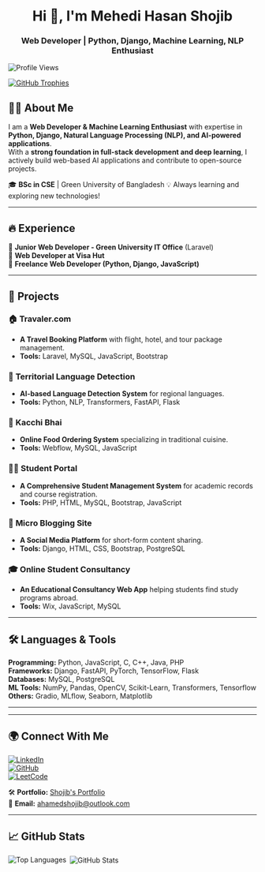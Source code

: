 <h1 align="center">Hi 👋, I'm Mehedi Hasan Shojib</h1>
<h3 align="center">Web Developer | Python, Django, Machine Learning, NLP Enthusiast</h3>

<p align="left"> <img src="https://komarev.com/ghpvc/?username=Ahamed-Shojib&label=Profile%20views&color=0e75b6&style=flat" alt="Profile Views" /> </p>

<p align="left">
  <a href="https://github.com/ryo-ma/github-profile-trophy">
    <img src="https://github-profile-trophy.vercel.app/?username=hasibur013" alt="GitHub Trophies" />
  </a>
</p>

## 👨‍💻 About Me  
I am a **Web Developer & Machine Learning Enthusiast** with expertise in **Python, Django, Natural Language Processing (NLP), and AI-powered applications**.  
With a **strong foundation in full-stack development and deep learning**, I actively build web-based AI applications and contribute to open-source projects.  

🎓 **BSc in CSE** | Green University of Bangladesh 
💡 Always learning and exploring new technologies!  

---

## 🔥 Experience  
🔹 **Junior Web Developer - Green University IT Office** (Laravel)  
🔹 **Web Developer at Visa Hut**  
🔹 **Freelance Web Developer (Python, Django, JavaScript)**  

---

## 🚀 Projects  
### 🏠 **Travaler.com**  
- **A Travel Booking Platform** with flight, hotel, and tour package management.  
- **Tools:** Laravel, MySQL, JavaScript, Bootstrap  

### 🎨 **Territorial Language Detection**  
- **AI-based Language Detection System** for regional languages.  
- **Tools:** Python, NLP, Transformers, FastAPI, Flask 

### 🍔 **Kacchi Bhai**  
- **Online Food Ordering System** specializing in traditional cuisine.  
- **Tools:** Webflow, MySQL, JavaScript  

### 👨‍🎓 **Student Portal**  
- **A Comprehensive Student Management System** for academic records and course registration.  
- **Tools:** PHP, HTML, MySQL, Bootstrap, JavaScript  

### 📱 **Micro Blogging Site**  
- **A Social Media Platform** for short-form content sharing.  
- **Tools:** Django, HTML, CSS, Bootstrap, PostgreSQL  

### 🎓 **Online Student Consultancy**  
- **An Educational Consultancy Web App** helping students find study programs abroad.  
- **Tools:** Wix, JavaScript, MySQL 

---

## 🛠️ Languages & Tools  
**Programming:** Python, JavaScript, C, C++, Java, PHP  
**Frameworks:** Django, FastAPI, PyTorch, TensorFlow, Flask  
**Databases:** MySQL, PostgreSQL  
**ML Tools:** NumPy, Pandas, OpenCV, Scikit-Learn, Transformers, Tensorflow  
**Others:** Gradio, MLflow, Seaborn, Matplotlib  

---
 

---

## 🌍 Connect With Me  
[![LinkedIn](https://img.shields.io/badge/LinkedIn-Mehedi-blue?style=flat&logo=linkedin)](https://www.linkedin.com/in/mehedi-hasan-shojib/)  
[![GitHub](https://img.shields.io/badge/GitHub-Mehedi-black?style=flat&logo=github)](https://github.com/Ahamed-Shojib)  
[![LeetCode](https://img.shields.io/badge/HackerRank-Mehedi-orange?style=flat&logo=hackerrank)](https://www.hackerrank.com/profile/ahamedshojib333)  

🛠️ **Portfolio:** [Shojib's Portfolio](https://shojib-portfolio.com)  
💌 **Email:** ahamedshojib@outlook.com


---

## 📈 GitHub Stats  
<p><img align="left" src="https://github-readme-stats.vercel.app/api/top-langs?username=Ahamed-Shojib&show_icons=true&locale=en&layout=compact" alt="Top Languages" /></p>  

<p>&nbsp;<img align="center" src="https://github-readme-stats.vercel.app/api?username=Ahamed-Shojib&show_icons=true&locale=en" alt="GitHub Stats" /></p>  


